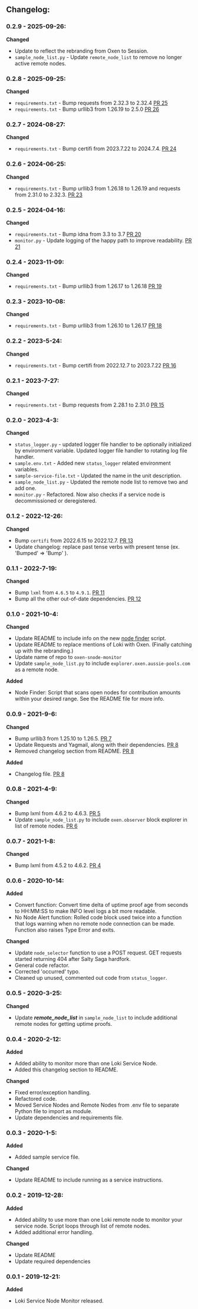## Changelog:

### 0.2.9 - 2025-09-26:

**Changed**

- Update to reflect the rebranding from Oxen to Session.
- `sample_node_list.py` - Update `remote_node_list` to remove no longer active remote nodes. 

### 0.2.8 - 2025-09-25:

**Changed**

- `requirements.txt` - Bump requests from 2.32.3 to 2.32.4 [PR 25](https://github.com/crypto-ali/oxen-snode-monitor/pull/25)
- `requirements.txt` - Bump urllib3 from 1.26.19 to 2.5.0 [PR 26](https://github.com/crypto-ali/oxen-snode-monitor/pull/26)

### 0.2.7 - 2024-08-27:

**Changed**

- `requirements.txt` - Bump certifi from 2023.7.22 to 2024.7.4. [PR 24](https://github.com/crypto-ali/oxen-snode-monitor/pull/24)

### 0.2.6 - 2024-06-25:

**Changed**
- `requirements.txt` - Bump urllib3 from 1.26.18 to 1.26.19 and requests from 2.31.0 to 2.32.3. [PR 23](https://github.com/crypto-ali/oxen-snode-monitor/pull/23)

### 0.2.5 - 2024-04-16:

**Changed**
- `requirements.txt` - Bump idna from 3.3 to 3.7 [PR 20](https://github.com/crypto-ali/oxen-snode-monitor/pull/20)
- `monitor.py` - Update logging of the happy path to improve readability. [PR 21](https://github.com/crypto-ali/oxen-snode-monitor/pull/21)

### 0.2.4 - 2023-11-09:

**Changed**
- `requirements.txt` - Bump urllib3 from 1.26.17 to 1.26.18 [PR 19](https://github.com/crypto-ali/oxen-snode-monitor/pull/19)

### 0.2.3 - 2023-10-08:

**Changed**
- `requirements.txt` - Bump urllib3 from 1.26.10 to 1.26.17 [PR 18](https://github.com/crypto-ali/oxen-snode-monitor/pull/18)

### 0.2.2 - 2023-5-24:

**Changed**
- `requirements.txt` - Bump certifi from 2022.12.7 to 2023.7.22 [PR 16](https://github.com/crypto-ali/oxen-snode-monitor/pull/16)

### 0.2.1 - 2023-7-27:

**Changed**
- `requirements.txt` - Bump requests from 2.28.1 to 2.31.0 [PR 15](https://github.com/crypto-ali/oxen-snode-monitor/pull/15)

### 0.2.0 - 2023-4-3:

**Changed**
- `status_logger.py` - updated logger file handler to be optionally initialized by environment variable. Updated logger file handler to rotating log file handler.
- `sample.env.txt` - Added new `status_logger` related environment variables.
- `sample-service-file.txt` - Updated the name in the unit description.
- `sample_node_list.py` - Updated the remote node list to remove two and add one.
- `monitor.py` - Refactored. Now also checks if a service node is decommissioned or deregistered. 

### 0.1.2 - 2022-12-26:

**Changed**
- Bump `certifi` from 2022.6.15 to 2022.12.7. [PR 13](https://github.com/crypto-ali/oxen-snode-monitor/pull/13)
- Update changelog: replace past tense verbs with present tense (ex. 'Bumped' => 'Bump' ).

### 0.1.1 - 2022-7-19:

**Changed**
- Bump `lxml` from `4.6.5` to `4.9.1`. [PR 11](https://github.com/crypto-ali/oxen-snode-monitor/pull/11)
- Bump all the other out-of-date dependencies. [PR 12](https://github.com/crypto-ali/oxen-snode-monitor/pull/12)

### 0.1.0 - 2021-10-4:

**Changed**
- Update README to include info on the new [node finder](node_finder.py) script.
- Update README to replace mentions of Loki with Oxen. (Finally catching up with the rebranding.)
- Update name of repo to `oxen-snode-monitor`
- Update `sample_node_list.py` to include `explorer.oxen.aussie-pools.com` as a remote node.

**Added**
- Node Finder: Script that scans open nodes for contribution amounts within your desired range. See the README file for
more info.

### 0.0.9 - 2021-9-6:

**Changed**
- Bump urllib3 from 1.25.10 to 1.26.5. [PR 7](https://github.com/crypto-ali/oxen-snode-monitor/pull/7)
- Update Requests and Yagmail, along with their dependencies. [PR 8](https://github.com/crypto-ali/oxen-snode-monitor/pull/8)
- Removed changelog section from README. [PR 8](https://github.com/crypto-ali/oxen-snode-monitor/pull/8)

**Added**
- Changelog file. [PR 8](https://github.com/crypto-ali/oxen-snode-monitor/pull/8)

### 0.0.8 - 2021-4-9:

**Changed**
- Bump lxml from 4.6.2 to 4.6.3. [PR 5](https://github.com/crypto-ali/oxen-snode-monitor/pull/5)
- Update `sample_node_list.py` to include `oxen.observer` block explorer in list of remote nodes. [PR 6](https://github.com/crypto-ali/oxen-snode-monitor/pull/6)

### 0.0.7 - 2021-1-8:

**Changed**
- Bump lxml from 4.5.2 to 4.6.2. [PR 4](https://github.com/crypto-ali/oxen-snode-monitor/pull/4)

### 0.0.6 - 2020-10-14:

**Added**
 - Convert function: Convert time delta of uptime proof age from seconds to HH:MM:SS to make INFO level logs a bit more readable.
 - No Node Alert function: Rolled code block used twice into a function that logs warning when no remote node connection can be made. Function also raises Type Error and exits.

**Changed**
 - Update `node_selector` function to use a POST request. GET requests started returning 404 after Salty Saga hardfork.
 - General code refactor.
 - Corrected 'occurred' typo.  
 - Cleaned up unused, commented out code from `status_logger`.

### 0.0.5 - 2020-3-25:

**Changed**
 - Update ***remote_node_list*** in `sample_node_list` to include additional remote nodes for getting uptime proofs.

### 0.0.4 - 2020-2-12:

**Added**
 - Added ability to monitor more than one Loki Service Node.
 - Added this changelog section to README.
 
**Changed** 
 - Fixed error/exception handling.
 - Refactored code.
 - Moved Service Nodes and Remote Nodes from .env file to separate Python file to import as module.
 - Update dependencies and requirements file.


### 0.0.3 - 2020-1-5:

**Added**
 - Added sample service file.

**Changed**
 - Update README to include running as a service instructions.


### 0.0.2 - 2019-12-28:

**Added**
 - Added ability to use more than one Loki remote node to monitor your service node. Script loops through list of remote nodes.
 - Added additional error handling.
 
**Changed**
 - Update README
 - Update required dependencies


### 0.0.1 - 2019-12-21:

**Added**
 - Loki Service Node Monitor released.